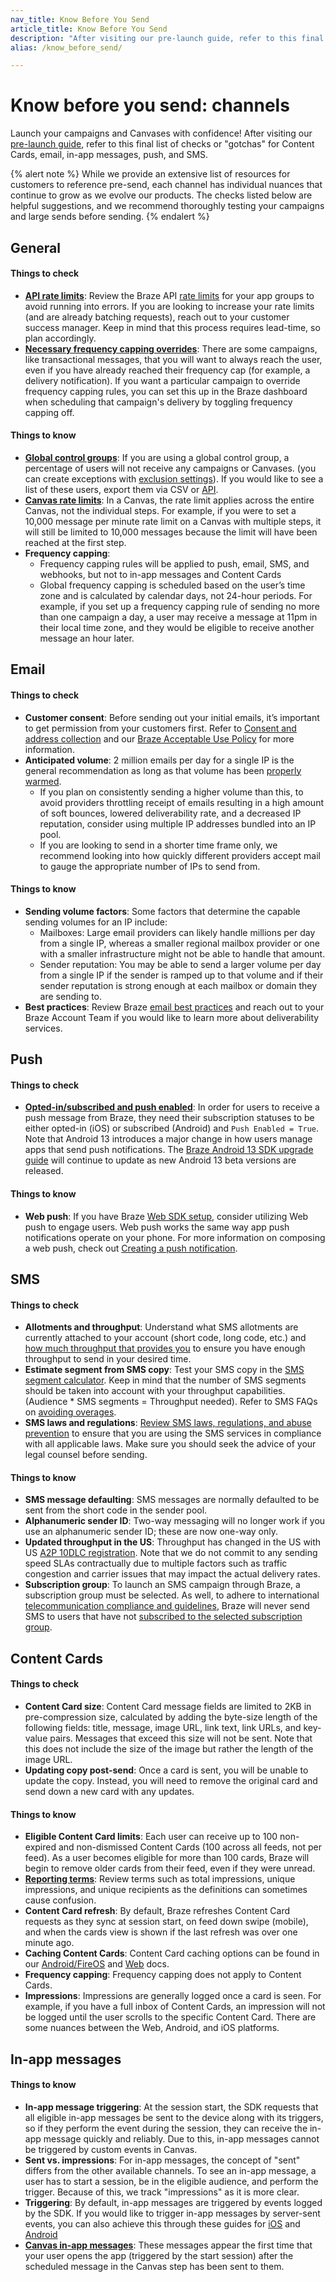 ```yaml
---
nav_title: Know Before You Send
article_title: Know Before You Send
description: "After visiting our pre-launch guide, refer to this final list of checks or 'gotchas' for Content Cards, email, in-app messages, push, and SMS."
alias: /know_before_send/

---
```


# Know before you send: channels

Launch your campaigns and Canvases with confidence! After visiting our [pre-launch guide](https://labplaybooks.braze.com/canvas-playbooks#/subpage/b2rj8), refer to this final list of checks or "gotchas" for Content Cards, email, in-app messages, push, and SMS.

{% alert note %}
While we provide an extensive list of resources for customers to reference pre-send, each channel has individual nuances that continue to grow as we evolve our products. The checks listed below are helpful suggestions, and we recommend thoroughly testing your campaigns and large sends before sending. 
{% endalert %}

## General

#### Things to check
- [**API rate limits**](https://braze.com/resources/articles/whats-rate-limiting): Review the Braze API [rate limits]({{site.baseurl}}/api/api_limits/) for your app groups to avoid running into errors. If you are looking to increase your rate limits (and are already batching requests), reach out to your customer success manager. Keep in mind that this process requires lead-time, so plan accordingly.
- [**Necessary frequency capping overrides**]({{site.baseurl}}/user_guide/engagement_tools/campaigns/building_campaigns/rate-limiting/#frequency-capping): There are some campaigns, like transactional messages, that you will want to always reach the user, even if you have already reached their frequency cap (for example, a delivery notification). If you want a particular campaign to override frequency capping rules, you can set this up in the Braze dashboard when scheduling that campaign's delivery by toggling frequency capping off.

#### Things to know
- [**Global control groups**]({{site.baseurl}}/user_guide/engagement_tools/testing/global_control_group#global-control-group): If you are using a global control group, a percentage of users will not receive any campaigns or Canvases. (you can create exceptions with [exclusion settings]({{site.baseurl}}/user_guide/engagement_tools/testing/global_control_group/#step-3-assign-exclusion-settings)). If you would like to see a list of these users, export them via CSV or [API]({{site.baseurl}}/api/endpoints/export/user_data/post_users_global_control_group/).
- [**Canvas rate limits**]({{site.baseurl}}/user_guide/engagement_tools/campaigns/building_campaigns/rate-limiting/#rate-limiting): In a Canvas, the rate limit applies across the entire Canvas, not the individual steps. For example, if you were to set a 10,000 message per minute rate limit on a Canvas with multiple steps, it will still be limited to 10,000 messages because the limit will have been reached at the first step.
- **Frequency capping**: 
  - Frequency capping rules will be applied to push, email, SMS, and webhooks, but not to in-app messages and Content Cards
  - Global frequency capping is scheduled based on the user’s time zone and is calculated by calendar days, not 24-hour periods. For example, if you set up a frequency capping rule of sending no more than one campaign a day, a user may receive a message at 11pm in their local time zone, and they would be eligible to receive another message an hour later.

## Email

#### Things to check
- **Customer consent**: Before sending out your initial emails, it’s important to get permission from your customers first. Refer to [Consent and address collection]({{site.baseurl}}/user_guide/onboarding_with_braze/email_setup/consent_and_address_collection/) and our [Braze Acceptable Use Policy]({{site.baseurl}}/company/legal/aup) for more information.
- **Anticipated volume**: 2 million emails per day for a single IP is the general recommendation as long as that volume has been [properly warmed]({{site.baseurl}}/user_guide/onboarding_with_braze/email_setup/ip_warming#ip-warming). 
  - If you plan on consistently sending a higher volume than this, to avoid providers throttling receipt of emails resulting in a high amount of soft bounces, lowered deliverability rate, and a decreased IP reputation, consider using multiple IP addresses bundled into an IP pool. 
  - If you are looking to send in a shorter time frame only, we recommend looking into how quickly different providers accept mail to gauge the appropriate number of IPs to send from. 

#### Things to know
- **Sending volume factors**: Some factors that determine the capable sending volumes for an IP include:
  - Mailboxes: Large email providers can likely handle millions per day from a single IP, whereas a smaller regional mailbox provider or one with a smaller infrastructure might not be able to handle that amount.
  - Sender reputation: You may be able to send a larger volume per day from a single IP if the sender is ramped up to that volume and if their sender reputation is strong enough at each mailbox or domain they are sending to.
- **Best practices**: Review Braze [email best practices]({{site.baseurl}}/user_guide/message_building_by_channel/email/best_practices) and reach out to your Braze Account Team if you would like to learn more about deliverability services.

## Push

#### Things to check
- [**Opted-in/subscribed and push enabled**]({{site.baseurl}}/user_guide/message_building_by_channel/push/users_and_subscriptions/): In order for users to receive a push message from Braze, they need their subscription statuses to be either opted-in (iOS) or subscribed (Android) and `Push Enabled = True`. Note that Android 13 introduces a major change in how users manage apps that send push notifications. The [Braze Android 13 SDK upgrade guide]({{site.baseurl}}/developer_guide/platform_integration_guides/android/android_13/) will continue to update as new Android 13 beta versions are released.

#### Things to know
- **Web push**: If you have Braze [Web SDK setup]({{site.baseurl}}/user_guide/onboarding_with_braze/web_sdk/), consider utilizing Web push to engage users. Web push works the same way app push notifications operate on your phone. For more information on composing a web push, check out [Creating a push notification]({{site.baseurl}}/user_guide/message_building_by_channel/push/creating_a_push_message/#creating-a-push-message).

## SMS

#### Things to check
- **Allotments and throughput**: Understand what SMS allotments are currently attached to your account (short code, long code, etc.) and [how much throughput that provides you]({{site.baseurl}}/user_guide/message_building_by_channel/sms/phone_numbers/short_and_long_codes/) to ensure you have enough throughput to send in your desired time.
- **Estimate segment from SMS copy**: Test your SMS copy in the [SMS segment calculator]({{site.baseurl}}/user_guide/message_building_by_channel/sms/campaign/segments/#things-to-keep-in-mind-as-you-create-your-copy). Keep in mind that the number of SMS segments should be taken into account with your throughput capabilities. (Audience * SMS segments = Throughput needed). Refer to SMS FAQs on [avoiding overages]({{site.baseurl}}/user_guide/message_building_by_channel/sms/faqs/#how-can-i-avoid-overages).
- **SMS laws and regulations**: [Review SMS laws, regulations, and abuse prevention]({{site.baseurl}}/user_guide/message_building_by_channel/sms/sms_laws_and_regulations/) to ensure that you are using the SMS services in compliance with all applicable laws. Make sure you should seek the advice of your legal counsel before sending.

#### Things to know
- **SMS message defaulting**: SMS messages are normally defaulted to be sent from the short code in the sender pool.
- **Alphanumeric sender ID**: Two-way messaging will no longer work if you use an alphanumeric sender ID; these are now one-way only.
- **Updated throughput in the US**: Throughput has changed in the US with US [A2P 10DLC registration](https://support.twilio.com/hc/en-us/articles/1260803225669-Message-throughput-MPS-and-Trust-Scores-for-A2P-10DLC-in-the-US). Note that we do not commit to any sending speed SLAs contractually due to multiple factors such as traffic congestion and carrier issues that may impact the actual delivery rates.
- **Subscription group**: To launch an SMS campaign through Braze, a subscription group must be selected. As well, to adhere to international [telecommunication compliance and guidelines]({{site.baseurl}}/user_guide/message_building_by_channel/sms/sms_laws_and_regulations/), Braze will never send SMS to users that have not [subscribed to the selected subscription group]({{site.baseurl}}/user_guide/message_building_by_channel/sms/sms_subscription_group/#how-to-check-a-users-sms-subscription-group).

## Content Cards

#### Things to check
- **Content Card size**: Content Card message fields are limited to 2KB in pre-compression size, calculated by adding the byte-size length of the following fields: title, message, image URL, link text, link URLs, and key-value pairs. Messages that exceed this size will not be sent. Note that this does not include the size of the image but rather the length of the image URL.
- **Updating copy post-send**: Once a card is sent, you will be unable to update the copy. Instead, you will need to remove the original card and send down a new card with any updates.

#### Things to know
- **Eligible Content Card limits**: Each user can receive up to 100 non-expired and non-dismissed Content Cards (100 across all feeds, not per feed). As a user becomes eligible for more than 100 cards, Braze will begin to remove older cards from their feed, even if they were unread.
- [**Reporting terms**]({{site.baseurl}}/user_guide/message_building_by_channel/content_cards/reporting/): Review terms such as total impressions, unique impressions, and unique recipients as the definitions can sometimes cause confusion.
- **Content Card refresh**: By default, Braze refreshes Content Card requests as they sync at session start, on feed down swipe (mobile), and when the cards view is shown if the last refresh was over one minute ago.
- **Caching Content Cards**: Content Card caching options can be found in our [Android/FireOS]({{site.baseurl}}/developer_guide/platform_integration_guides/android/content_cards/customization/custom_styling/#customizing-card-rendering-for-android) and [Web](https://js.appboycdn.com/web-sdk/latest/doc/modules/appboy.html#getcachedcontentcards) docs. 
- **Frequency capping**: Frequency capping does not apply to Content Cards.
- **Impressions**: Impressions are generally logged once a card is seen. For example, if you have a full inbox of Content Cards, an impression will not be logged until the user scrolls to the specific Content Card. There are some nuances between the Web, Android, and iOS platforms.  

## In-app messages

#### Things to know
- **In-app message triggering**: At the session start, the SDK requests that all eligible in-app messages be sent to the device along with its triggers, so if they perform the event during the session, they can receive the in-app message quickly and reliably. Due to this, in-app messages cannot be triggered by custom events in Canvas.
- **Sent vs. impressions**: For in-app messages, the concept of "sent" differs from the other available channels. To see an in-app message, a user has to start a session, be in the eligible audience, and perform the trigger. Because of this, we track "impressions" as it is more clear.
- **Triggering**: By default, in-app messages are triggered by events logged by the SDK. If you would like to trigger in-app messages by server-sent events, you can also achieve this through these guides for [iOS]({{site.baseurl}}/developer_guide/platform_integration_guides/ios/in-app_messaging/customization/#custom-in-app-message-triggering) and [Android]({{site.baseurl}}/developer_guide/platform_integration_guides/android/in-app_messaging/server-side_event_triggering/#server-side-event-triggering)
- [**Canvas in-app messages**]({{site.baseurl}}/user_guide/engagement_tools/canvas/create_a_canvas/in-app_messages_in_canvas/#advancement-behavior-options): These messages appear the first time that your user opens the app (triggered by the start session) after the scheduled message in the Canvas step has been sent to them.
